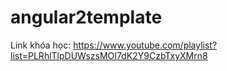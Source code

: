 # angular2template
Link khóa học: https://www.youtube.com/playlist?list=PLRhlTlpDUWszsMOI7dK2Y9CzbTxyXMrn8
